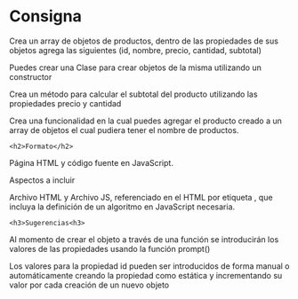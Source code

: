 <h1>Consigna</h1>

Crea un array de objetos de productos, dentro de las propiedades de sus objetos agrega las siguientes (id, nombre, precio, cantidad, subtotal)

Puedes crear una Clase para crear objetos de la misma utilizando un constructor

Crea un método para calcular el subtotal del producto utilizando las propiedades precio y cantidad

Crea una funcionalidad en la cual puedes agregar el producto creado a un array de objetos el cual pudiera tener el nombre de productos.

    <h2>Formato</h2>

Página HTML y código fuente en JavaScript.

Aspectos a incluir

Archivo HTML y Archivo JS, referenciado en el HTML por etiqueta <script src="js/miarchivo.js"></script>, que incluya la definición de un algoritmo en JavaScript necesaria.

    <h3>Sugerencias<h3>

Al momento de crear el objeto a través de una función se introducirán los valores de las propiedades usando la función prompt()

Los valores para la propiedad id pueden ser introducidos de forma manual o automáticamente creando la propiedad como estática y incrementando su valor por cada creación de un nuevo objeto
